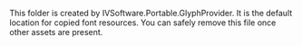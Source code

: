 This folder is created by IVSoftware.Portable.GlyphProvider.
It is the default location for copied font resources.
You can safely remove this file once other assets are present.